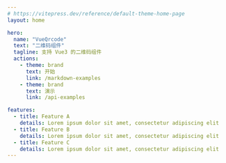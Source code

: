 ```yaml
---
# https://vitepress.dev/reference/default-theme-home-page
layout: home

hero:
  name: "VueQrcode"
  text: "二维码组件"
  tagline: 支持 Vue3 的二维码组件
  actions:
    - theme: brand
      text: 开始
      link: /markdown-examples
    - theme: brand
      text: 演示
      link: /api-examples

features:
  - title: Feature A
    details: Lorem ipsum dolor sit amet, consectetur adipiscing elit
  - title: Feature B
    details: Lorem ipsum dolor sit amet, consectetur adipiscing elit
  - title: Feature C
    details: Lorem ipsum dolor sit amet, consectetur adipiscing elit
---
```


